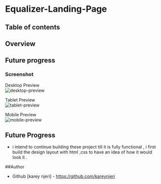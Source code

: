 # Equalizer-Landing-Page

## Table of contents

## Overview

## Future progress


### Screenshot

Desktop Preview\
![desktop-preview](https://user-images.githubusercontent.com/105411073/179389258-728d2543-8974-4859-b47f-102f71f6514f.png)

Tablet Preview\
![tablet-preview](https://user-images.githubusercontent.com/105411073/179389262-852ccd6c-4dba-473d-94de-dedb42fddfc2.png)

Mobile Preview\
![mobile-preview](https://user-images.githubusercontent.com/105411073/179389260-66b91b14-3309-45a8-88bd-662890f02666.png)



## Future Progress 

- i intend to continue building these project till it is fully functional , i first build the design layout with html ,css  to have an idea of how it would look it .



##Author
- Github [karey njeri] - https://github.com/kareynjeri
